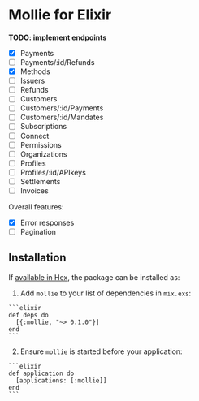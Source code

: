 # Mollie for Elixir

**TODO: implement endpoints**
- [x] Payments
- [ ] Payments/:id/Refunds
- [x] Methods
- [ ] Issuers
- [ ] Refunds
- [ ] Customers
- [ ] Customers/:id/Payments
- [ ] Customers/:id/Mandates
- [ ] Subscriptions
- [ ] Connect
- [ ] Permissions
- [ ] Organizations
- [ ] Profiles
- [ ] Profiles/:id/APIkeys
- [ ] Settlements
- [ ] Invoices

Overall features:
- [x] Error responses
- [ ] Pagination

## Installation

If [available in Hex](https://hex.pm/docs/publish), the package can be installed as:

  1. Add `mollie` to your list of dependencies in `mix.exs`:

    ```elixir
    def deps do
      [{:mollie, "~> 0.1.0"}]
    end
    ```

  2. Ensure `mollie` is started before your application:

    ```elixir
    def application do
      [applications: [:mollie]]
    end
    ```
